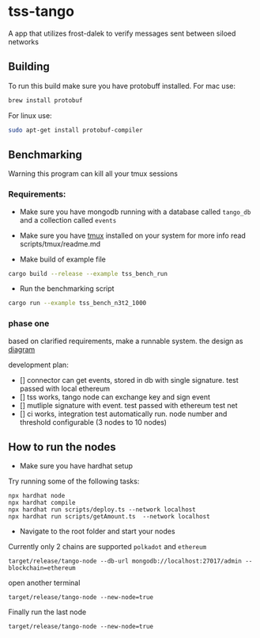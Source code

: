 # tss-tango
A app that utilizes frost-dalek to verify messages sent between siloed networks

## Building
To run this build make sure you have protobuff installed.
For mac use: <br />
```Bash
brew install protobuf
```

For linux use: <br />
```Bash
sudo apt-get install protobuf-compiler
```

## Benchmarking

Warning this program can kill all your tmux sessions

### Requirements:
* Make sure you have mongodb running with a database called `tango_db` and a collection called `events`
* Make sure you have [tmux](https://github.com/tmux/tmux/wiki/Installing) installed on your system for more info read scripts/tmux/readme.md

* Make build of example file

```Bash
cargo build --release --example tss_bench_run
```

* Run the benchmarking script

```Bash
cargo run --example tss_bench_n3t2_1000
```

### phase one
based on clarified requirements, make a runnable system. the design as [diagram](https://www.figma.com/file/IGAVjmZfMwJqVt0XBiy9es/Untitled?node-id=57%3A286)

development plan:
- [] connector can get events, stored in db with single signature. test passed with local ethereum
- [] tss works, tango node can exchange key and sign event
- [] mutliple signature with event. test passed with ethereum test net
- [] ci works, integration test automatically run. node number and threshold configurable (3 nodes to 10 nodes)


## How to run the nodes

* Make sure you have hardhat setup

Try running some of the following tasks:

```shell
npx hardhat node
npx hardhat compile
npx hardhat run scripts/deploy.ts --network localhost
npx hardhat run scripts/getAmount.ts  --network localhost
```

* Navigate to the root folder and start your nodes

Currently only 2 chains are supported ``` polkadot ``` and ``` ethereum ```

```shell
target/release/tango-node --db-url mongodb://localhost:27017/admin --blockchain=ethereum
```

open another terminal

```shell
target/release/tango-node --new-node=true
```

Finally run the last node

```shell
target/release/tango-node --new-node=true
```